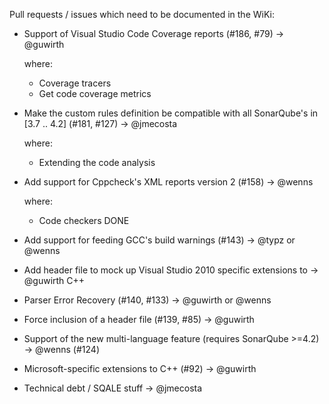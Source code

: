 Pull requests / issues which need to be documented in the WiKi:

- Support of Visual Studio Code Coverage reports (#186, #79)           -> @guwirth
  
  where:
  * Coverage tracers
  * Get code coverage metrics

- Make the custom rules definition be compatible with all SonarQube's in [3.7 .. 4.2] (#181, #127)                                  -> @jmecosta 

  where: 
  * Extending the code analysis

- Add support for Cppcheck's XML reports version 2 (#158)              -> @wenns

  where: 
  * Code checkers                                                         DONE

- Add support for feeding GCC's build warnings (#143)                  -> @typz or @wenns
- Add header file to mock up Visual Studio 2010 specific extensions to -> @guwirth
  C++
- Parser Error Recovery (#140, #133)                                   -> @guwirth or @wenns
- Force inclusion of a header file (#139, #85)                         -> @guwirth
- Support of the new multi-language feature (requires SonarQube >=4.2) -> @wenns
 (#124)
- Microsoft-specific extensions to C++ (#92)                           -> @guwirth
- Technical debt / SQALE stuff                                         -> @jmecosta
